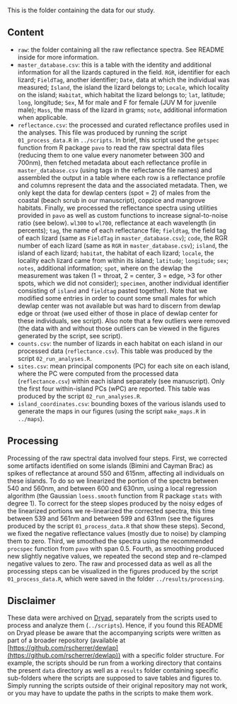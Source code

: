 This is the folder containing the data for our study.

## Content

* `raw`: the folder containing all the raw reflectance spectra. See README inside for more information.
* `master_database.csv`: this is a table with the identity and additional information for all the lizards captured in the field. `RGR`, identifier for each lizard; `FieldTag`, another identifier; `Date`, data at which the individual was measured; `Island`, the island the lizard belongs to; `Locale`, which locality on the island; `Habitat`, which habitat the lizard belongs to; `lat`, latitude; `long`, longitude; `Sex`, M for male and F for female (JUV M for juvenile male); `Mass`, the mass of the lizard in grams; `note`, additional information when applicable.
* `reflectance.csv`: the processed and curated reflectance profiles used in the analyses. This file was produced by running the script `01_process_data.R` in `../scripts`. In brief, this script used the `getspec` function from R package `pavo` to read the raw spectral data files (reducing them to one value every nanometer between 300 and 700nm), then fetched metadata about each reflectance profile in `master_database.csv` (using tags in the reflectance file names) and assembled the output in a table where each row is a reflectance profile and columns represent the data and the associated metadata. Then, we only kept the data for dewlap centers (spot = 2) of males from the coastal (beach scrub in our manuscript), coppice and mangrove habitats. Finally, we processed the reflectance spectra using utilities provided in `pavo` as well as custom functions to increase signal-to-noise ratio (see below). `wl300` to `wl700`, reflectance at each wavelength (in percents); `tag`, the name of each reflectance file; `fieldtag`, the field tag of each lizard (same as `FieldTag` in `master_database.csv`); `code`, the RGR number of each lizard (same as `RGR` in `master_database.csv`); `island`, the island of each lizard; `habitat`, the habitat of each lizard; `locale`, the locality each lizard came from within its island; `latitude`; `longitude`; `sex`; `notes`, additional information; `spot`, where on the dewlap the measurement was taken (1 = throat, 2 = center, 3 = edge, >3 for other spots, which we did not consider); `specimen`, another individual identifier consisting of `island` and `fieldtag` pasted together). Note that we modified some entries in order to count some small males for which dewlap center was not available but was hard to discern from dewlap edge or throat (we used either of those in place of dewlap center for these individuals, see script). Also note that a few outliers were removed (the data with and without those outliers can be viewed in the figures generated by the script, see script).
* `counts.csv`: the number of lizards in each habitat on each island in our processed data (`reflectance.csv`). This table was produced by the script `02_run_analyses.R`.
* `sites.csv`: mean principal components (PC) for each site on each island, where the PC were computed from the processed data (`reflectance.csv`) within each island separately (see manuscript). Only the first four within-island PCs (wPC) are reported. This table was produced by the script `02_run_analyses.R`.
* `island_coordinates.csv`: bounding boxes of the various islands used to generate the maps in our figures (using the script `make_maps.R` in `../maps`).

## Processing

Processing of the raw spectral data involved four steps. 
First, we corrected some artifacts identified on some islands (Bimini and Cayman Brac) as spikes of reflectance at around 550 and 615nm, affecting all individuals on these islands.
To do so we linearized the portion of the spectra between 540 and 560nm, and between 600 and 630nm, using a local regression algorithm (the Gaussian `loess.smooth` function from R package `stats` with degree 1).
To correct for the steep slopes produced by the noisy edges of the linearized portions we re-linearized the corrected spectra, this time between 539 and 561nm and between 599 and 631nm (see the figures produced by the script `01_process_data.R` that show these steps).
Second, we fixed the negative reflectance values (mostly due to noise) by clamping them to zero.
Third, we smoothed the spectra using the recommended `procspec` function from `pavo` with span 0.5.
Fourth, as smoothing produced new slightly negative values, we repeated the second step and re-clamped negative values to zero.
The raw and processed data as well as all the processing steps can be visualized in the figures produced by the script `01_process_data.R`, which were saved in the folder `../results/processing`.

## Disclaimer

These data were archived on [Dryad](https://datadryad.org), separately from the scripts used to process and analyze them (`../scripts`). 
Hence, if you found this README on Dryad please be aware that the accompanying scripts were written as part of a broader repository (available at [https://github.com/rscherrer/dewlap](https://github.com/rscherrer/dewlap)) with a specific folder structure.
For example, the scripts should be run from a working directory that contains the present `data` directory as well as a `results` folder containing specific sub-folders where the scripts are supposed to save tables and figures to.
Simply running the scripts outside of their original repository may not work, or you may have to update the paths in the scripts to make them work. 
